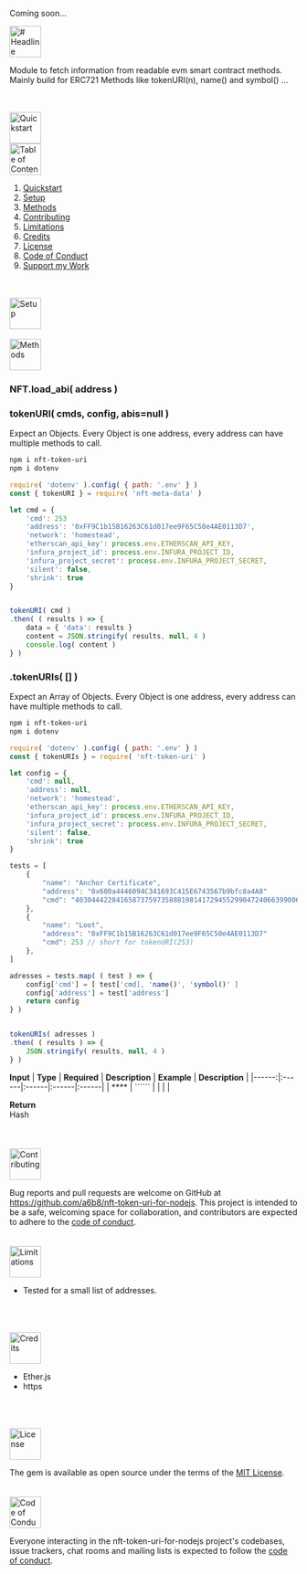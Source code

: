 Coming soon...

<a href="#table-of-contents">
<img src="https://raw.githubusercontent.com/a6b8/a6b8/main/docs/nft-token-uri-for-nodejs/readme/headlines/Headline.svg" height="55px" name="headline" alt="# Headline">
</a>

Module to fetch information from readable evm smart contract methods. Mainly build for ERC721 Methods like tokenURI(n), name() and symbol() ...

<br>
<br>
<a href="#table-of-contents">
<img src="https://raw.githubusercontent.com/a6b8/a6b8/main/docs/nft-token-uri-for-nodejs/readme/headlines/quickstart.svg" height="55px" name="quickstart" alt="Quickstart">
</a>


<br>
<a href="#table-of-contents">
<img src="https://raw.githubusercontent.com/a6b8/a6b8/main/docs/nft-token-uri-for-nodejs/readme/headlines/table-of-contents.svg" height="55px" name="table-of-contents" alt="Table of Contents">
</a>
<br>

1. [Quickstart](#quickstart)<br>
2. [Setup](#setup)<br>
3. [Methods](#methods)<br>
4. [Contributing](#contributing)<br>
5. [Limitations](#limitations)<br>
6. [Credits](#credits)<br>
7. [License](#license)<br>
8. [Code of Conduct](#code-of-conduct)<br>
9. [Support my Work](#support-my-work)<br>

<br>
<br>
<a href="#table-of-contents">
<img src="https://raw.githubusercontent.com/a6b8/a6b8/main/docs/local-path-builder-for-ruby/readme/headlines/setup.svg" height="55px" name="setup" alt="Setup">
</a>

<br>
<br>
<a href="#table-of-contents">
<img src="https://raw.githubusercontent.com/a6b8/a6b8/main/docs/nft-token-uri-for-nodejs/readme/headlines/methods.svg" height="55px" name="methods" alt="Methods">
</a>

### NFT.load_abi( address )

### tokenURI( cmds, config, abis=null )

Expect an Objects. Every Object is one address, every address can have multiple methods to call.

```bash
npm i nft-token-uri
npm i dotenv
```

```javascript
require( 'dotenv' ).config( { path: '.env' } )
const { tokenURI } = require( 'nft-meta-data' )

let cmd = {
    'cmd': 253
    'address': '0xFF9C1b15B16263C61d017ee9F65C50e4AE0113D7',
    'network': 'homestead',
    'etherscan_api_key': process.env.ETHERSCAN_API_KEY,
    'infura_project_id': process.env.INFURA_PROJECT_ID,
    'infura_project_secret': process.env.INFURA_PROJECT_SECRET,
    'silent': false,
    'shrink': true
}


tokenURI( cmd )
.then( ( results ) => {
    data = { 'data': results }
    content = JSON.stringify( results, null, 4 )
    console.log( content )
} )
```


### .tokenURIs( [] )

Expect an Array of Objects. Every Object is one address, every address can have multiple methods to call.


```bash
npm i nft-token-uri
npm i dotenv
```

```javascript
require( 'dotenv' ).config( { path: '.env' } )
const { tokenURIs } = require( 'nft-token-uri' )

let config = {
    'cmd': null,
    'address': null,
    'network': 'homestead',
    'etherscan_api_key': process.env.ETHERSCAN_API_KEY,
    'infura_project_id': process.env.INFURA_PROJECT_ID,
    'infura_project_secret': process.env.INFURA_PROJECT_SECRET,
    'silent': false,
    'shrink': true
}

tests = [
    {
        "name": "Anchor Certificate",
        "address": "0x600a4446094C341693C415E6743567b9bfc8a4A8"
        "cmd": "40304442284165873759735888198141729455299047240663990062446596565539534752893" //uint256 as "string"
    },
    {
        "name": "Loot",
        "address": "0xFF9C1b15B16263C61d017ee9F65C50e4AE0113D7"
        "cmd": 253 // short for tokenURI(253)
    },
]

adresses = tests.map( ( test ) => { 
    config['cmd'] = [ test['cmd], 'name()', 'symbol()' ]
    config['address'] = test['address']
    return config
} )


tokenURIs( adresses )
.then( ( results ) => {
    JSON.stringify( results, null, 4 )
} )
```






**Input**
| **Type** | **Required** | **Description** | **Example** | **Description** |
|------:|:------|:------|:------|:------| 
| **** | `````` |  |  |  |

**Return**<br>
Hash    
<br>
<br>
<br>
<a href="#table-of-contents">
<img src="https://raw.githubusercontent.com/a6b8/a6b8/main/docs/nft-token-uri-for-nodejs/readme/headlines/contributing.svg" height="55px" name="contributing" alt="Contributing">
</a>

Bug reports and pull requests are welcome on GitHub at https://github.com/a6b8/nft-token-uri-for-nodejs. This project is intended to be a safe, welcoming space for collaboration, and contributors are expected to adhere to the [code of conduct](https://github.com/a6b8/nft-token-uri-for-nodejs/blob/master/CODE_OF_CONDUCT.md).
<br>
<br>
<br>
<a href="#table-of-contents">
<img src="https://raw.githubusercontent.com/a6b8/a6b8/main/docs/nft-token-uri-for-nodejs/readme/headlines/limitations.svg" height="55px" name="limitations" alt="Limitations">
</a>
- Tested for a small list of addresses.
<br>
<br>
<br>

<a href="#table-of-contents">
<img src="https://raw.githubusercontent.com/a6b8/a6b8/main/docs/nft-token-uri-for-nodejs/readme/headlines/credits.svg" height="55px" name="credits" alt="Credits">
</a>

- Ether.js
- https
<br>
<br>
<br>

<a href="#table-of-contents">
<img src="https://raw.githubusercontent.com/a6b8/a6b8/main/docs/nft-token-uri-for-nodejs/readme/headlines/license.svg" height="55px" name="license" alt="License">
</a>

The gem is available as open source under the terms of the [MIT License](https://opensource.org/licenses/MIT).
<br>
<br>
<br>
<a href="#table-of-contents">
<img src="https://raw.githubusercontent.com/a6b8/a6b8/main/docs/nft-token-uri-for-nodejs/readme/headlines/code-of-conduct.svg" height="55px" name="code-of-conduct" alt="Code of Conduct">
</a>
    
Everyone interacting in the nft-token-uri-for-nodejs project's codebases, issue trackers, chat rooms and mailing lists is expected to follow the [code of conduct](https://github.com/a6b8/nft-token-uri-for-nodejs/blob/master/CODE_OF_CONDUCT.md).
<br>
<br>
<br>